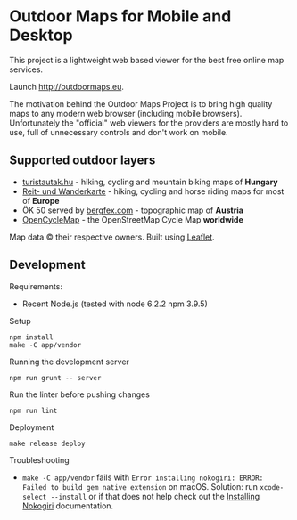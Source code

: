 # Outdoor Maps for Mobile and Desktop

This project is a lightweight web based viewer for the best free online map
services. 

Launch http://outdoormaps.eu.

The motivation behind the Outdoor Maps Project is to bring high quality maps to
any modern web browser (including mobile browsers). Unfortunately the
"official" web viewers for the providers are mostly hard to use, full of
unnecessary controls and don't work on mobile.

## Supported outdoor layers

- [turistautak.hu](http://turistautak.hu) - hiking, cycling and mountain biking
  maps of **Hungary**
- [Reit- und Wanderkarte](http://www.wanderreitkarte.de/) - hiking, cycling and
  horse riding maps for most of **Europe**
- ÖK 50 served by [bergfex.com](http://www.bergfex.com/) - topographic map of
  **Austria**
- [OpenCycleMap](http://www.opencyclemap.org/) - the OpenStreetMap Cycle Map **worldwide**

Map data © their respective owners. Built using
[Leaflet](http://leafletjs.com/).

## Development

Requirements:

- Recent Node.js (tested with node 6.2.2 npm 3.9.5)

Setup

    npm install
    make -C app/vendor

Running the development server

    npm run grunt -- server

Run the linter before pushing changes

    npm run lint

Deployment

    make release deploy

Troubleshooting

- `make -C app/vendor` fails with `Error installing nokogiri: ERROR: Failed to
  build gem native extension` on macOS. Solution: run `xcode-select --install` or if that
  does not help check out the [Installing
  Nokogiri](http://www.nokogiri.org/tutorials/installing_nokogiri.html)
  documentation.
